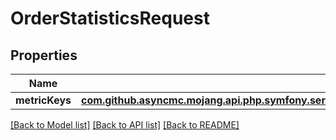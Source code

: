 # OrderStatisticsRequest

## Properties
Name | Type | Description | Notes
------------ | ------------- | ------------- | -------------
**metricKeys** | [**com.github.asyncmc.mojang.api.php.symfony.server\com.github.asyncmc.mojang.api.php.symfony.model\OrderStatistic**](OrderStatistic.md) |  | 

[[Back to Model list]](../README.md#documentation-for-models) [[Back to API list]](../README.md#documentation-for-api-endpoints) [[Back to README]](../README.md)


